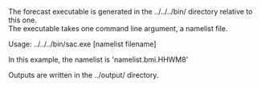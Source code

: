 The forecast executable is generated in the ../../../bin/ directory relative to this one.  
The executable takes one command line argument, a namelist file. 

Usage:  ../../../bin/sac.exe [namelist filename]

In this example, the namelist is 'namelist.bmi.HHWM8'

Outputs are written in the ../output/ directory. 
